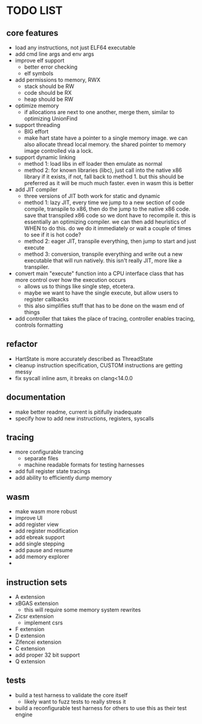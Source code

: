 

# TODO LIST

## core features

- load any instructions, not just ELF64 executable
- add cmd line args and env args
- improve elf support
  - better error checking
  - elf symbols
- add permissions to memory, RWX
  - stack should be RW
  - code should be RX
  - heap should be RW
- optimize memory
  - if allocations are next to one another, merge them, similar to optimizing UnionFind
- support threading
  - BIG effort
  - make hart state have a pointer to a single memory image. we can also allocate thread local memory. the shared pointer to memory image controlled via a lock.
- support dynamic linking
  - method 1: load libs in elf loader then emulate as normal
  - method 2: for known libraries (libc), just call into the native x86 library if it exists, if not, fall back to method 1. but this should be preferred as it will be much much faster. even in wasm this is better
- add JIT compiler
  - three versions of JIT both work for static and dynamic
  - method 1: lazy JIT, every time we jump to a new section of code compile, transpile to x86, then do the jump to the native x86 code. save that transpiled x86 code so we dont have to recompile it. this is essentially an optimizing compiler. we can then add heuristics of WHEN to do this. do we do it immediately or wait a couple of times to see if it is hot code?
  - method 2: eager JIT, transpile everything, then jump to start and just execute
  - method 3: conversion, transpile everything and write out a new executable that will run natively. this isn't really JIT, more like a transpiler.
- convert main "execute" function into a CPU interface class that has more control over how the execution occurs
  - allows us to things like single step, etcetera.
  - maybe we want to have the single execute, but allow users to register callbacks
  - this also simplifies stuff that has to be done on the wasm end of things
- add controller that takes the place of tracing, controller enables tracing, controls formatting

## refactor

- HartState is more accurately described as ThreadState
- cleanup instruction specification, CUSTOM instructions are getting messy
- fix syscall inline asm, it breaks on clang<14.0.0

## documentation

- make better readme, current is pitifully inadequate
- specify how to add new instructions, registers, syscalls

## tracing

- more configurable trancing
  - separate files
  - machine readable formats for testing harnesses
- add full register state tracings
- add ability to efficiently dump memory

## wasm

- make wasm more robust
- improve UI
- add register view
- add register modification
- add ebreak support
- add single stepping
- add pause and resume
- add memory explorer
- 

## instruction sets

- A extension
- xBGAS extension
  - this will require some memory system rewrites
- Zicsr extension
  - implement csrs
- F extension
- D extension
- Zifencei extension
- C extension
- add proper 32 bit support
- Q extension

## tests

- build a test harness to validate the core itself
  - likely want to fuzz tests to really stress it
- build a reconfigurable test harness for others to use this as their test engine
